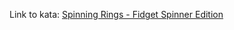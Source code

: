 Link to kata: [Spinning Rings - Fidget Spinner Edition](https://www.codewars.com/kata/59b0b7cd2a00d219ab0000c5)
